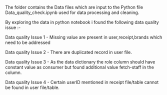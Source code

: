 The folder contains the Data files which are input to the Python file Data_quality_check.ipynb used for data processing and cleaning.


By exploring the data in python notebook i found the following data quality issue :-

Data quality Issue 1 -
Missing value are present in user,receipt,brands which need to be addressed

Data quality Issue 2 -
There are duplicated record in user file.

Data quality Issue 3 -
As the data dictionary the role column should have constant value as consumer but found additional value fetch-staff in the column.

Data quality Issue 4 -
Certain userID mentioned in receipt file/table cannot be found in user file/table.
